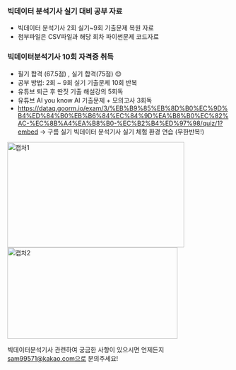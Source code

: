 ### 빅데이터 분석기사 실기 대비 공부 자료 ###
* 빅데이터 분석기사 2회 실기~9회 기출문제 복원 자료
* 첨부파일은 CSV파일과 해당 회차 파이썬문제 코드자료

### 빅데이터분석기사 10회 자격증 취득 ###
* 필기 합격 (67.5점) , 실기 합격(75점) 😊
* 공부 방법: 2회 ~ 9회 실기 기출문제 10회 반복
* 유튜브 퇴근 후 딴짓 기출 해설강의 5회독
* 유튜브 AI you know AI 기출문제 + 모의고사 3회독
* https://dataq.goorm.io/exam/3/%EB%B9%85%EB%8D%B0%EC%9D%B4%ED%84%B0%EB%B6%84%EC%84%9D%EA%B8%B0%EC%82%AC-%EC%8B%A4%EA%B8%B0-%EC%B2%B4%ED%97%98/quiz/1?embed -> 구름 실기 빅데이터 분석기사 실기 체험 환경 연습 (무한반복!) 
  
<div align="left">
<img width="400" height="238" alt="캡처1" src="https://github.com/user-attachments/assets/4100d230-4e33-4ddb-88ce-879f7d75a457" /> <br>
<img width="385" height="207" alt="캡처2" src="https://github.com/user-attachments/assets/2b13f7f2-c2c6-4cf4-9e5a-f90bb710b465" /> </div>

빅데이터분석기사 관련하여 궁금한 사항이 있으시면 언제든지 sam99571@kakao.com으로 문의주세요!
